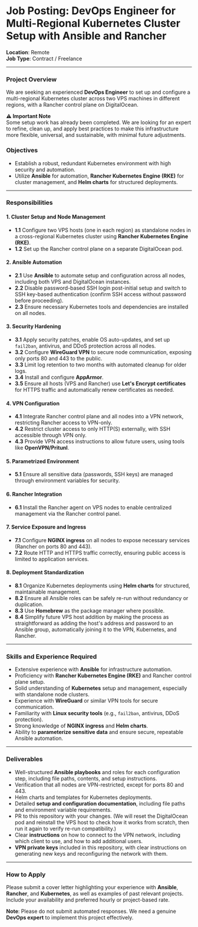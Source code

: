 # Job Posting: DevOps Engineer for Multi-Regional Kubernetes Cluster Setup with Ansible and Rancher

**Location**: Remote  
**Job Type**: Contract / Freelance

---

### Project Overview
We are seeking an experienced **DevOps Engineer** to set up and configure a multi-regional Kubernetes cluster across two VPS machines in different regions, with a Rancher control plane on DigitalOcean.

**⚠️ Important Note**  
Some setup work has already been completed. We are looking for an expert to refine, clean up, and apply best practices to make this infrastructure more flexible, universal, and sustainable, with minimal future adjustments.

### Objectives
- Establish a robust, redundant Kubernetes environment with high security and automation.
- Utilize **Ansible** for automation, **Rancher Kubernetes Engine (RKE)** for cluster management, and **Helm charts** for structured deployments.

---

### Responsibilities

#### 1. Cluster Setup and Node Management
- **1.1** Configure two VPS hosts (one in each region) as standalone nodes in a cross-regional Kubernetes cluster using **Rancher Kubernetes Engine (RKE)**.
- **1.2** Set up the Rancher control plane on a separate DigitalOcean pod.

#### 2. Ansible Automation
- **2.1** Use **Ansible** to automate setup and configuration across all nodes, including both VPS and DigitalOcean instances.
- **2.2** Disable password-based SSH login post-initial setup and switch to SSH key-based authentication (confirm SSH access without password before proceeding).
- **2.3** Ensure necessary Kubernetes tools and dependencies are installed on all nodes.

#### 3. Security Hardening
- **3.1** Apply security patches, enable OS auto-updates, and set up `fail2ban`, antivirus, and DDoS protection across all nodes.
- **3.2** Configure **WireGuard VPN** to secure node communication, exposing only ports 80 and 443 to the public.
- **3.3** Limit log retention to two months with automated cleanup for older logs.
- **3.4** Install and configure **AppArmor**.
- **3.5** Ensure all hosts (VPS and Rancher) use **Let's Encrypt certificates** for HTTPS traffic and automatically renew certificates as needed.

#### 4. VPN Configuration
- **4.1** Integrate Rancher control plane and all nodes into a VPN network, restricting Rancher access to VPN-only.
- **4.2** Restrict cluster access to only HTTP(S) externally, with SSH accessible through VPN only.
- **4.3** Provide VPN access instructions to allow future users, using tools like **OpenVPN/Pritunl**.

#### 5. Parametrized Environment
- **5.1** Ensure all sensitive data (passwords, SSH keys) are managed through environment variables for security.

#### 6. Rancher Integration
- **6.1** Install the Rancher agent on VPS nodes to enable centralized management via the Rancher control panel.

#### 7. Service Exposure and Ingress
- **7.1** Configure **NGINX ingress** on all nodes to expose necessary services (Rancher on ports 80 and 443).
- **7.2** Route HTTP and HTTPS traffic correctly, ensuring public access is limited to application services.

#### 8. Deployment Standardization
- **8.1** Organize Kubernetes deployments using **Helm charts** for structured, maintainable management.
- **8.2** Ensure all Ansible roles can be safely re-run without redundancy or duplication.
- **8.3** Use **Homebrew** as the package manager where possible.
- **8.4** Simplify future VPS host addition by making the process as straightforward as adding the host's address and password to an Ansible group, automatically joining it to the VPN, Kubernetes, and Rancher.

---

### Skills and Experience Required
- Extensive experience with **Ansible** for infrastructure automation.
- Proficiency with **Rancher Kubernetes Engine (RKE)** and Rancher control plane setup.
- Solid understanding of **Kubernetes** setup and management, especially with standalone node clusters.
- Experience with **WireGuard** or similar VPN tools for secure communication.
- Familiarity with **Linux security tools** (e.g., `fail2ban`, antivirus, DDoS protection).
- Strong knowledge of **NGINX ingress** and **Helm charts**.
- Ability to **parameterize sensitive data** and ensure secure, repeatable Ansible automation.

---

### Deliverables
- Well-structured **Ansible playbooks** and roles for each configuration step, including file paths, contents, and setup instructions.
- Verification that all nodes are VPN-restricted, except for ports 80 and 443.
- Helm charts and templates for Kubernetes deployments.
- Detailed **setup and configuration documentation**, including file paths and environment variable requirements.
- PR to this repository with your changes. (We will reset the DigitalOcean pod and reinstall the VPS host to check how it works from scratch, then run it again to verify re-run compatibility.)
- Clear **instructions** on how to connect to the VPN network, including which client to use, and how to add additional users.
- **VPN private keys** included in this repository, with clear instructions on generating new keys and reconfiguring the network with them.

---

### How to Apply
Please submit a cover letter highlighting your experience with **Ansible**, **Rancher**, and **Kubernetes**, as well as examples of past relevant projects. Include your availability and preferred hourly or project-based rate.

**Note**: Please do not submit automated responses. We need a genuine **DevOps expert** to implement this project effectively.
